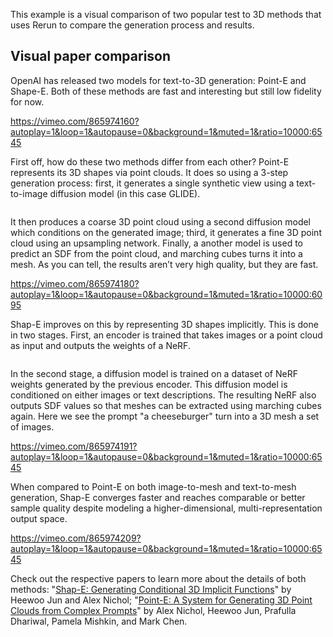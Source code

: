 <!--[metadata]
title = "Point-E and Shap-E"
source = "https://github.com/rerun-io/point-shap-e"
tags = ["3D", "Diffusion", "Point", "Mesh", "Paper walkthrough"]
thumbnail = "https://static.rerun.io/point-e/5b5beb36dce77d2dac7123b197b825421afcaec0/480w.png"
thumbnail_dimensions = [480, 480]
-->

This example is a visual comparison of two popular test to 3D methods that uses Rerun to compare the generation process and results.

## Visual paper comparison

OpenAI has released two models for text-to-3D generation: Point-E and Shape-E. Both of these methods are fast and interesting but still low fidelity for now.

https://vimeo.com/865974160?autoplay=1&loop=1&autopause=0&background=1&muted=1&ratio=10000:6545

First off, how do these two methods differ from each other? Point-E represents its 3D shapes via point clouds. It does so using a 3-step generation process: first, it generates a single synthetic view using a text-to-image diffusion model (in this case GLIDE).

<picture>
  <source media="(max-width: 480px)" srcset="https://static.rerun.io/pointe-overview/3cbe782935428ccea0473ba0c983947ad1a8a528/480w.png">
  <source media="(max-width: 768px)" srcset="https://static.rerun.io/pointe-overview/3cbe782935428ccea0473ba0c983947ad1a8a528/768w.png">
  <source media="(max-width: 1024px)" srcset="https://static.rerun.io/pointe-overview/3cbe782935428ccea0473ba0c983947ad1a8a528/1024w.png">
  <source media="(max-width: 1200px)" srcset="https://static.rerun.io/pointe-overview/3cbe782935428ccea0473ba0c983947ad1a8a528/1200w.png">
  <img src="https://static.rerun.io/pointe-overview/3cbe782935428ccea0473ba0c983947ad1a8a528/full.png" alt="">
</picture>

It then produces a coarse 3D point cloud using a second diffusion model which conditions on the generated image; third, it generates a fine 3D point cloud using an upsampling network. Finally, a another model is used to predict an SDF from the point cloud, and marching cubes turns it into a mesh. As you can tell, the results aren’t very high quality, but they are fast.

https://vimeo.com/865974180?autoplay=1&loop=1&autopause=0&background=1&muted=1&ratio=10000:6095

Shap-E improves on this by representing 3D shapes implicitly. This is done in two stages. First, an encoder is trained that takes images or a point cloud as input and outputs the weights of a NeRF.

<picture>
  <source media="(max-width: 480px)" srcset="https://static.rerun.io/shape-overview/6e4d96482d9b8b6071f98400b89c2ce202f6be3b/480w.png">
  <source media="(max-width: 768px)" srcset="https://static.rerun.io/shape-overview/6e4d96482d9b8b6071f98400b89c2ce202f6be3b/768w.png">
  <source media="(max-width: 1024px)" srcset="https://static.rerun.io/shape-overview/6e4d96482d9b8b6071f98400b89c2ce202f6be3b/1024w.png">
  <source media="(max-width: 1200px)" srcset="https://static.rerun.io/shape-overview/6e4d96482d9b8b6071f98400b89c2ce202f6be3b/1200w.png">
  <img src="https://static.rerun.io/shape-overview/6e4d96482d9b8b6071f98400b89c2ce202f6be3b/full.png" alt="">
</picture>

In the second stage, a diffusion model is trained on a dataset of NeRF weights generated by the previous encoder. This diffusion model is conditioned on either images or text descriptions. The resulting NeRF also outputs SDF values so that meshes can be extracted using marching cubes again. Here we see the prompt "a cheeseburger" turn into a 3D mesh a set of images.

https://vimeo.com/865974191?autoplay=1&loop=1&autopause=0&background=1&muted=1&ratio=10000:6545

When compared to Point-E on both image-to-mesh and text-to-mesh generation, Shap-E converges faster and reaches comparable or better sample quality despite modeling a higher-dimensional, multi-representation output space.

https://vimeo.com/865974209?autoplay=1&loop=1&autopause=0&background=1&muted=1&ratio=10000:6545

Check out the respective papers to learn more about the details of both methods: "[Shap-E: Generating Conditional 3D Implicit Functions](https://arxiv.org/abs/2305.02463)" by Heewoo Jun and Alex Nichol; "[Point-E: A System for Generating 3D Point Clouds from Complex Prompts](https://arxiv.org/abs/2212.08751)" by Alex Nichol, Heewoo Jun, Prafulla Dhariwal, Pamela Mishkin, and Mark Chen.
